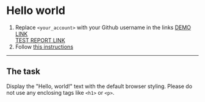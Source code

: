 # Hello world
1. Replace `<your_account>` with your Github username in the links
  [DEMO LINK](https://dimasavelyev.github.io/layout_hello-world/) <br>
  [TEST REPORT LINK](https://dimasavelyev.github.io/layout_hello-world/report/html_report/)
2. Follow [this instructions](https://mate-academy.github.io/layout_task-guideline/)
___

## The task 
Display the "Hello, world!" text with the default browser styling. Please do not 
use any enclosing tags like `<h1>` or `<p>`.
